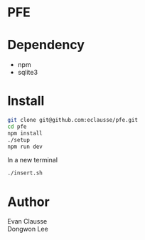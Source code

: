 # PFE

# Dependency

- npm
- sqlite3

# Install

```bash
git clone git@github.com:eclausse/pfe.git
cd pfe
npm install
./setup
npm run dev
```

In a new terminal

```bash
./insert.sh
```

# Author

Evan Clausse  
Dongwon Lee
